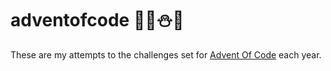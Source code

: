 # adventofcode :santa::christmas_tree::snowman::gift:

These are my attempts to the challenges set for [Advent Of Code](https://adventofcode.com) each year.
